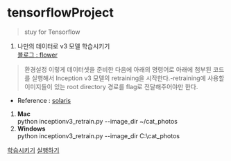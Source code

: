 # tensorflowProject
>stuy for Tensorflow

1. 나만의 데이터로 v3 모델 학습시키기  
[블로그 : flower](https://meisteruser.net/devflow/2279)  


>환경설정
이렇게 데이터셋을 준비한 다음에 아래의 명령어로 아래에 첨부된 코드를 실행해서 Inception v3 모델의 retraining을 시작한다.-retraining에 사용할 이미지들이 있는 root directory 경로를 flag로 전달해주어야만 한다.  
* Reference : [solaris](http://solarisailab.com/archives/1422)

1. **Mac**  
python inceptionv3_retrain.py --image_dir ~/cat_photos
2. **Windows**  
python inceptionv3_retrain.py --image_dir C:\\cat_photos 

[학습시키기](https://gist.github.com/hira66it/6be1ba161319cd92c705f26f6b873330)
[실행하기](https://gist.github.com/hira66it/0dc965150d9a420789abeaba9504dc73)
